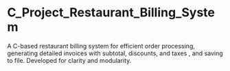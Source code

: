 # C_Project_Restaurant_Billing_System
A C-based restaurant billing system for efficient order processing, generating detailed invoices with subtotal, discounts, and taxes , and saving to file. Developed for clarity and modularity.
